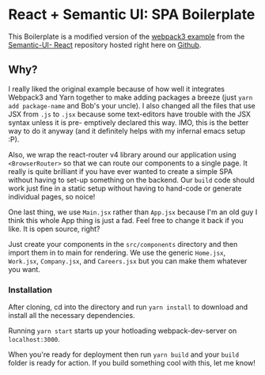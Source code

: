 # React + Semantic UI: SPA Boilerplate

This Boilerplate is a modified version of the [webpack3 example](https://github.com/Semantic-Org/Semantic-UI-React/tree/master/examples/webpack3)
from the [Semantic-UI- React](https://github.com/Semantic-Org/Semantic-UI-React/)
repository hosted right here on [Github](https://github.com).

## Why?
I really liked the original example because of how well it integrates Webpack3
and Yarn together to make adding packages a breeze (just `yarn add package-name`
and Bob's your uncle).  I also changed all the files that use JSX from `.js` to `.jsx`
because some text-editors have trouble with the JSX syntax unless it is pre-
emptively declared this way.  IMO, this is the better way to do it anyway
(and it definitely helps with my infernal emacs setup :P).

Also, we wrap the react-router v4 library around our application using
`<BrowserRouter>` so that we can route our components to a single page. It
really is quite brilliant if you have ever wanted to create a simple SPA without
having to set-up something on the
backend. Our `build` code should work just fine in a static setup without having
to hand-code or generate individual pages, so noice!

One last thing, we use `Main.jsx` rather than `App.jsx` because I'm an old guy
I think this whole App thing is just a fad. Feel free to change it back if you
like. It is open source, right?

Just create your components in the `src/components` directory and then import
them in to main for rendering. We use the generic `Home.jsx`, `Work.jsx`,
`Company.jsx`, and `Careers.jsx` but you can make them whatever you want.

### Installation

After cloning, cd into the directory and run `yarn install` to download and
install all the necessary dependencies.

Running `yarn start` starts up your hotloading webpack-dev-server on
`localhost:3000`.

When you're ready for deployment then run `yarn build` and your `build` folder
is ready for action. If you build something cool with this, let me know!
